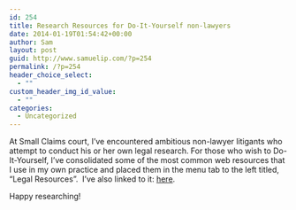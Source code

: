 ```yaml
---
id: 254
title: Research Resources for Do-It-Yourself non-lawyers
date: 2014-01-19T01:54:42+00:00
author: Sam
layout: post
guid: http://www.samuelip.com/?p=254
permalink: /?p=254
header_choice_select:
  - ""
custom_header_img_id_value:
  - ""
categories:
  - Uncategorized
---
```

At Small Claims court, I&#8217;ve encountered ambitious non-lawyer litigants who attempt to conduct his or her own legal research. For those who wish to Do-It-Yourself, I&#8217;ve consolidated some of the most common web resources that I use in my own practice and placed them in the menu tab to the left titled, &#8220;Legal Resources&#8221;.  I&#8217;ve also linked to it: [here](http://www.samuelip.com/?page_id=23).

Happy researching!